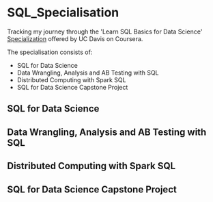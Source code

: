 # SQL_Specialisation

Tracking my journey through the 'Learn SQL Basics for Data Science' [Specialization](https://www.coursera.org/specializations/learn-sql-basics-data-science) offered by UC Davis on Coursera.

The specialisation consists of:
- SQL for Data Science
- Data Wrangling, Analysis and AB Testing with SQL
- Distributed Computing with Spark SQL
- SQL for Data Science Capstone Project

## SQL for Data Science


## Data Wrangling, Analysis and AB Testing with SQL


## Distributed Computing with Spark SQL


## SQL for Data Science Capstone Project



